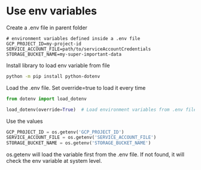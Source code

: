 # Use env variables

Create a .env file in parent folder

``` text
# environment variables defined inside a .env file
GCP_PROJECT_ID=my-project-id
SERVICE_ACCOUNT_FILE=path/to/serviceAccountCredentials
STORAGE_BUCKET_NAME=my-super-important-data
```

Install library to load env variable from file

``` bash
python -m pip install python-dotenv
```

Load the .env file. Set override=true to load it every time

``` python
from dotenv import load_dotenv

load_dotenv(override=True)  # Load environment variables from .env file
```

Use the values

``` python
GCP_PROJECT_ID = os.getenv('GCP_PROJECT_ID')
SERVICE_ACCOUNT_FILE = os.getenv('SERVICE_ACCOUNT_FILE')
STORAGE_BUCKET_NAME = os.getenv('STORAGE_BUCKET_NAME')
```

os.getenv will load the variable first from the .env file. If not found, it will check the env variable at system level.
